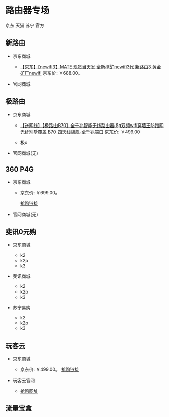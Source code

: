 # 路由器专场

京东
天猫
苏宁
官方
## 新路由
* 京东商城

    * [【京东】【newifi3】MATE 现货当天发 全新挖矿newifi3代 新路由3 黄金矿厂newifi](https://union-click.jd.com/jdc?d=fxZfen)
    京东价: ￥688.00。

* 官网商城

## 极路由
* 京东商城

    * [【送网线】【极路由B70】全千兆智能无线路由器 5g双频wifi穿墙王防蹭网光纤别墅覆盖 B70 四天线旗舰-全千兆端口](https://union-click.jd.com/jdc?d=Q7qrOW)
    京东价: ￥499.00

    * 极x

* 官网商城(无)

## 360 P4G
* 京东商城

    * 京东价: ￥699.00。

        [抢购链接](https://union-click.jd.com/jdc?d=IlLqgE)

* 官网商城(无)

## 斐讯0元购
* 京东商城

    * k2
    * k2p
    * k3

* 斐讯商城

    * k2
    * k2p
    * k3

* 苏宁易购

    * k2
    * k2p
    * k3

## 玩客云
* 京东商城

    * 京东价: ￥499.00。
    [抢购链接](https://union-click.jd.com/jdc?d=UogUnP)

* 玩客云官网

    * [抢购网址](http://www.onethingcloud.cn)

## 流量宝盒
